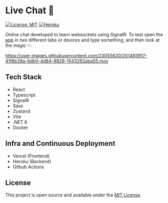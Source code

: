 #  Live Chat 💬

[![License: MIT](https://img.shields.io/badge/License-MIT-blue.svg)](https://opensource.org/licenses/MIT) [![Heroku](https://github.com/lucassarcanjo/live-chat/actions/workflows/main.yml/badge.svg)](https://github.com/lucassarcanjo/live-chat/actions/workflows/main.yml)

Online chat developed to learn websockets using SignalR. To test open the [app](https://live-chat.vercel.app/) in two different tabs or devices and type something, and then look at the magic ✨.

https://user-images.githubusercontent.com/23055620/201493917-41f6b28a-6db0-4d84-8828-1543292aba55.mov

## Tech Stack

- React
- Typescript
- SignalR
- Sass
- Zustand
- Vite
- .NET 6
- Docker

## Infra and Continuous Deployment

- Vercel (Frontend)
- Heroku (Backend)
- Github Actions 

## License

This project is open source and available under the [MIT License](LICENSE).
